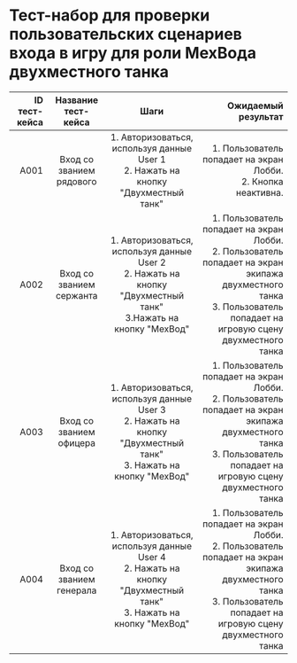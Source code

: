 # **Тест-набор для проверки пользовательских сценариев входа в игру для роли МехВода двухместного танка**

| ID тест-кейса |   Название тест-кейса    |                                                         Шаги                                                          |                                                                                                                                                        Ожидаемый результат |
| ------------: | :----------------------: | :-------------------------------------------------------------------------------------------------------------------: | -------------------------------------------------------------------------------------------------------------------------------------------------------------------------: |
|          A001 | Вход со званием рядового |                 1. Авторизоваться, используя данные User 1<br>2. Нажать на кнопку "Двухместный танк"                  |                                                                                                          1. Пользователь попадает на экран Лобби.<br> 2. Кнопка неактивна. |
|          A002 | Вход со званием сержанта | 1. Авторизоваться, используя данные User 2<br>2. Нажать на кнопку "Двухместный танк" <br>3.Нажать на кнопку "МехВод"  | 1. Пользователь попадает на экран Лобби.<br> 2. Пользователь попадает на экран экипажа двухместного танка <br>3. Пользователь попадает на игровую сцену двухместного танка |
|          A003 | Вход со званием офицера  | 1. Авторизоваться, используя данные User 3<br>2. Нажать на кнопку "Двухместный танк" <br>3. Нажать на кнопку "МехВод" | 1. Пользователь попадает на экран Лобби.<br> 2. Пользователь попадает на экран экипажа двухместного танка <br>3. Пользователь попадает на игровую сцену двухместного танка |
|          A004 | Вход со званием генерала | 1. Авторизоваться, используя данные User 4<br>2. Нажать на кнопку "Двухместный танк" <br>3. Нажать на кнопку "МехВод" | 1. Пользователь попадает на экран Лобби.<br> 2. Пользователь попадает на экран экипажа двухместного танка <br>3. Пользователь попадает на игровую сцену двухместного танка |
